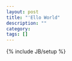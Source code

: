 ```yaml
---
layout: post
title: "'Ello World"
description: ""
category: 
tags: []
---
```

{% include JB/setup %}
